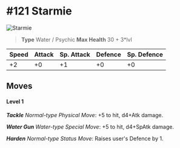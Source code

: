 # #121 Starmie


![Starmie](https://img.pokemondb.net/sprites/home/normal/1x/starmie.png)

> **Type** Water / Psychic
> **Max Health** 30 + 3\*lvl

| Speed | Attack | Sp. Attack | Defence | Sp. Defence |
| ----- | ------ | ---------- | ------- | ----------- |
| +2 | +0 | +1 | +0 | +0 |

## Moves
#### Level 1

***Tackle** Normal-type Physical Move*: +5 to hit, d4+Atk damage. 

***Water Gun** Water-type Special Move*: +5 to hit, d4+SpAtk damage. 

***Harden** Normal-type Status Move*: Raises user's Defence by 1.

